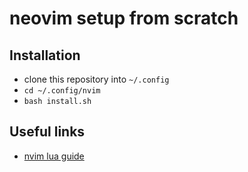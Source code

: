 # neovim setup from scratch

## Installation

- clone this repository into `~/.config`
- `cd ~/.config/nvim`
- `bash install.sh`

## Useful links

- [nvim lua guide](https://github.com/nanotee/nvim-lua-guide)

